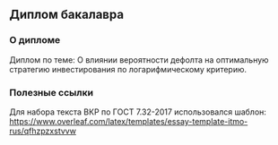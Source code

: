 ## Диплом бакалавра

### О дипломе

Диплом по теме: О влиянии вероятности дефолта на оптимальную
стратегию инвестирования по логарифмическому
критерию.  

### Полезные ссылки

Для набора текста ВКР по ГОСТ 7.32-2017 использовался шаблон:  
https://www.overleaf.com/latex/templates/essay-template-itmo-rus/qfhzpzxstvvw
